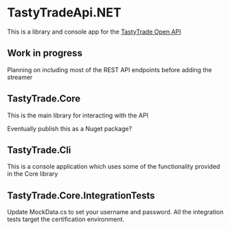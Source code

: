 # TastyTradeApi.NET

This is a library and console app for the [TastyTrade Open API](https://support.tastyworks.com/support/solutions/articles/43000700385-tastytrade-open-api)

## Work in progress
Planning on including most of the REST API endpoints before adding the streamer

## TastyTrade.Core
This is the main library for interacting with the API

Eventually publish this as a Nuget package?

## TastyTrade.Cli
This is a console application which uses some of the functionality provided in the Core library

## TastyTrade.Core.IntegrationTests
Update MockData.cs to set your username and password. All the integration tests target the certification environment.
